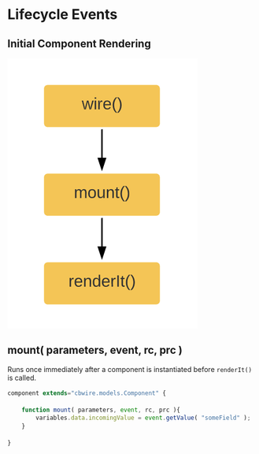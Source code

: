 # Lifecycle Events

## Initial Component Rendering

![](<../.gitbook/assets/image (2).png>)

## mount( parameters, event, rc, prc )

Runs once immediately after a component is instantiated before `renderIt()` is called.

```javascript
component extends="cbwire.models.Component" {

    function mount( parameters, event, rc, prc ){
        variables.data.incomingValue = event.getValue( "someField" );
    }

}
```

## &#x20;

